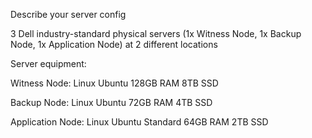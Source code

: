 Describe your server config

3 Dell industry-standard physical servers (1x Witness Node, 1x Backup Node, 1x Application Node) at 2 different locations

Server equipment:

Witness Node: Linux Ubuntu 128GB RAM 8TB SSD

Backup Node: Linux Ubuntu 72GB RAM 4TB SSD

Application Node: Linux Ubuntu Standard 64GB RAM 2TB SSD
